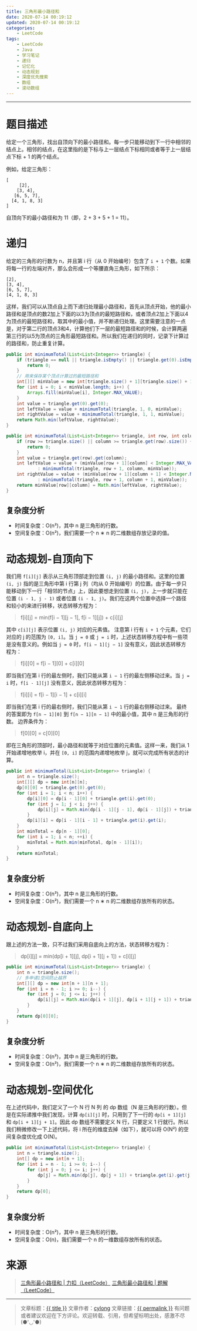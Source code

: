 ```yaml
---
title: 三角形最小路径和
date: 2020-07-14 00:19:12
updated: 2020-07-14 00:19:12
categories:
    - LeetCode
tags:
    - LeetCode
    - Java
    - 学习笔记
    - 递归
    - 记忆化
    - 动态规划
    - 深度优先搜索
    - 数组
    - 滚动数组
---
```

---

# 题目描述

给定一个三角形，找出自顶向下的最小路径和。每一步只能移动到下一行中相邻的结点上。相邻的结点，在这里指的是下标与上一层结点下标相同或者等于上一层结点下标 + 1 的两个结点。

例如，给定三角形：
```
[
     [2],
    [3, 4],
   [6, 5, 7],
  [4, 1, 8, 3]
]
```
自顶向下的最小路径和为 11（即，2 + 3 + 5 + 1 = 11）。

<!-- more -->

# 递归

给定的三角形的行数为 n，并且第 i 行（从 0 开始编号）包含了 `i + 1` 个数。如果将每一行的左端对齐，那么会形成一个等腰直角三角形，如下所示：

```
[2],
[3, 4],
[6, 5, 7],
[4, 1, 8, 3]
```

这样，我们可以从顶点自上而下递归处理最小路径和，首先从顶点开始，他的最小路径和是顶点的数2加上下面的以3为顶点的最短路径和，或者顶点2加上下面以4为顶点的最短路径和，取其中的最小值，并不断递归处理。这里需要注意的一点是，对于第二行的顶点3和4，计算他们下一层的最短路径和的时候，会计算两遍第三行的以5为顶点的三角形最短路径和。所以我们在递归的同时，记录下计算过的路径和，防止重复计算。

```java
public int minimumTotal(List<List<Integer>> triangle) {
    if (triangle == null || triangle.isEmpty() || triangle.get(0).isEmpty()) {
        return 0;
    }
    // 用来保存某个顶点计算过的最短路径和
    int[][] minValue = new int[triangle.size() + 1][triangle.size() + 1];
    for (int i = 0; i < minValue.length; i++) {
        Arrays.fill(minValue[i], Integer.MAX_VALUE);
    }
    int value = triangle.get(0).get(0);
    int leftValue = value + minimumTotal(triangle, 1, 0, minValue);
    int rightValue = value + minimumTotal(triangle, 1, 1, minValue);
    return Math.min(leftValue, rightValue);
}

public int minimumTotal(List<List<Integer>> triangle, int row, int column, int[][] minValue) {
    if (row >= triangle.size() || column >= triangle.get(row).size()) {
        return 0;
    }
    int value = triangle.get(row).get(column);
    int leftValue = value + (minValue[row + 1][column] < Integer.MAX_VALUE ? minValue[row + 1][column]
            : minimumTotal(triangle, row + 1, column, minValue));
    int rightValue = value + (minValue[row + 1][column + 1] < Integer.MAX_VALUE ? minValue[row + 1][column + 1]
            : minimumTotal(triangle, row + 1, column + 1, minValue));
    return minValue[row][column] = Math.min(leftValue, rightValue);
}
```

## 复杂度分析

* 时间复杂度：O(n²)，其中 n 是三角形的行数。
* 空间复杂度：O(n²)，我们需要一个 n ∗ n 的二维数组存放记录的值。

# 动态规划-自顶向下

我们用 `f[i][j]` 表示从三角形顶部走到位置 `(i, j)` 的最小路径和。这里的位置 `(i, j)` 指的是三角形中第 i 行第 j 列（均从 0 开始编号）的位置。由于每一步只能移动到下一行「相邻的节点」上，因此要想走到位置 `(i, j)`，上一步就只能在位置 `(i - 1, j - 1)` 或者位置 `(i - 1, j)`。我们在这两个位置中选择一个路径和较小的来进行转移，状态转移方程为：
> f[i][j] = min(f[i − 1][j − 1], f[i − 1][j]) + c[i][j]

其中 `c[i][j]` 表示位置 `(i, j)` 对应的元素值。
注意第 i 行有 `i + 1` 个元素，它们对应的 j 的范围为 `[0, i]`。当 `j = 0` 或 `j = i` 时，上述状态转移方程中有一些项是没有意义的。例如当 `j = 0` 时，`f[i − 1][j − 1]` 没有意义，因此状态转移方程为：
> f[i][0] = f[i − 1][0] + c[i][0]

即当我们在第 i 行的最左侧时，我们只能从第 `i − 1` 行的最左侧移动过来。当 `j = i` 时，`f[i - 1][j]` 没有意义，因此状态转移方程为：
> f[i][i] = f[i − 1][i − 1] + c[i][i]

即当我们在第 i 行的最右侧时，我们只能从第 `i − 1` 行的最右侧移动过来。
最终的答案即为 `f[n − 1][0]` 到 `f[n − 1][n − 1]` 中的最小值，其中 n 是三角形的行数。
边界条件为：
> f[0][0] = c[0][0]

即在三角形的顶部时，最小路径和就等于对应位置的元素值。这样一来，我们从 1 开始递增地枚举 i，并在 `[0, i]` 的范围内递增地枚举 j，就可以完成所有状态的计算。

```java
public int minimumTotal(List<List<Integer>> triangle) {
    int n = triangle.size();
    int[][] dp = new int[n][n];
    dp[0][0] = triangle.get(0).get(0);
    for (int i = 1; i < n; i++) {
        dp[i][0] = dp[i - 1][0] + triangle.get(i).get(0);
        for (int j = 1; j < i; j++) {
            dp[i][j] = Math.min(dp[i - 1][j - 1], dp[i - 1][j]) + triangle.get(i).get(j);
        }
        dp[i][i] = dp[i - 1][i - 1] + triangle.get(i).get(i);
    }
    int minTotal = dp[n - 1][0];
    for (int i = 1; i < n; ++i) {
        minTotal = Math.min(minTotal, dp[n - 1][i]);
    }
    return minTotal;
}
```

## 复杂度分析

* 时间复杂度：O(n²)，其中 n 是三角形的行数。
* 空间复杂度：O(n²)，我们需要一个 n ∗ n 的二维数组存放所有的状态。

# 动态规划-自底向上

跟上述的方法一致，只不过我们采用自底向上的方法，状态转移方程为：
> dp[i][j] = min(dp[i + 1][j], dp[i + 1][j + 1]) + c[i][j]

```java
public int minimumTotal(List<List<Integer>> triangle) {
    int n = triangle.size();
    // 多申请1空间防止越界
    int[][] dp = new int[n + 1][n + 1];
    for (int i = n - 1; i >= 0; i--) {
        for (int j = 0; j <= i; j++) {
            dp[i][j] = Math.min(dp[i + 1][j], dp[i + 1][j + 1]) + triangle.get(i).get(j);
        }
    }
    return dp[0][0];
}
```

## 复杂度分析

* 时间复杂度：O(n²)，其中 n 是三角形的行数。
* 空间复杂度：O(n²)，我们需要一个 n ∗ n 的二维数组存放所有的状态。

# 动态规划-空间优化

在上述代码中，我们定义了一个 N 行 N 列 的 dp 数组（N 是三角形的行数）。但是在实际递推中我们发现，计算 `dp[i][j]` 时，只用到了下一行的 `dp[i + 1][j]` 和 `dp[i + 1][j + 1]`。因此 dp 数组不需要定义 N 行，只要定义 1 行就行。所以我们稍微修改一下上述代码，将 i 所在的维度去掉（如下），就可以将 O(N²) 的空间复杂度优化成 O(N)。

```java
public int minimumTotal(List<List<Integer>> triangle) {
    int n = triangle.size();
    int[] dp = new int[n + 1];
    for (int i = n - 1; i >= 0; i--) {
        for (int j = 0; j <= i; j++) {
            dp[j] = Math.min(dp[j], dp[j + 1]) + triangle.get(i).get(j);
        }
    }
    return dp[0];
}
```

## 复杂度分析

* 时间复杂度：O(n²)，其中 n 是三角形的行数。
* 空间复杂度：O(n)，我们需要一个 n 的一维数组存放所有的状态。

# 来源

> [三角形最小路径和 | 力扣（LeetCode）][1]
> [三角形最小路径和 | 题解（LeetCode）][2]

---

> 文章标题：<a href='{{ permalink }}' title='{{ title }}' >{{ title }}</a>
> 文章作者：[cylong](http://www.cylong.com/about/ "cylong")
> 文章链接：<a href='{{ permalink }}' title='{{ title }}' >{{ permalink }}</a>
> 有问题或者建议欢迎在下方评论。欢迎转载、引用，但希望标明出处，感激不尽(●'◡'●)

[1]: https://leetcode-cn.com/problems/triangle/ "三角形最小路径和 | 力扣（LeetCode）"
[2]: https://leetcode-cn.com/problems/triangle/solution/di-gui-ji-yi-hua-dp-bi-xu-miao-dong-by-sweetiee/ "三角形最小路径和 | 题解（LeetCode）"
